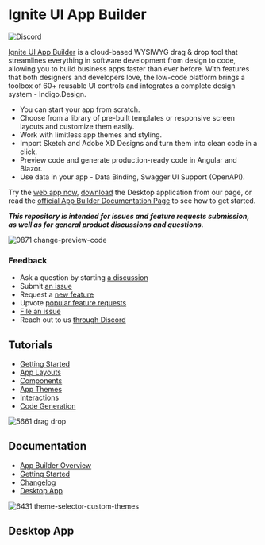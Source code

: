 # Ignite UI App Builder
[![Discord](https://img.shields.io/discord/836634487483269200?logo=discord&logoColor=ffffff)](https://discord.gg/39MjrTRqds)

[Ignite UI App Builder](https://www.infragistics.com/products/appbuilder) is a cloud-based WYSIWYG drag & drop tool that streamlines everything in software development from design to code, allowing you to build business apps faster than ever before. With features that both designers and developers love, the low-code platform brings a toolbox of 60+ reusable UI controls and integrates a complete design system - Indigo.Design. 

- You can start your app from scratch. 
- Choose from a library of pre-built templates or responsive screen layouts and customize them easily. 
- Work with limitless app themes and styling. 
- Import Sketch and Adobe XD Designs and turn them into clean code in a click. 
- Preview code and generate production-ready code in Angular and Blazor. 
- Use data in your app - Data Binding, Swagger UI Support (OpenAPI). 

Try the [web app now](https://appbuilder.indigo.design/), [download](https://www.infragistics.com/products/appbuilder) the Desktop application from our page, or read the [official App Builder Documentation Page](https://www.infragistics.com/products/appbuilder/help/getting-started) to see how to get started. 

_**This repository is intended for issues and feature requests submission, as well as for general product discussions and questions.**_

![0871 change-preview-code](https://user-images.githubusercontent.com/1472513/132676607-3851f308-416b-45d6-99bc-c34266b55c44.gif)

### Feedback
 - Ask a question by starting [a discussion](https://github.com/IgniteUI/app-builder/discussions)
 - Submit [an issue](https://github.com/IgniteUI/app-builder/issues/new)
 - Request a [new feature](https://github.com/IgniteUI/app-builder/issues/new)
 - Upvote [popular feature requests](https://github.com/IgniteUI/app-builder/labels/feature%20request)
 - [File an issue](https://github.com/IgniteUI/app-builder/issues/new)
 - Reach out to us [through Discord](https://discord.gg/5RMqfzUK)

## Tutorials

 * [Getting Started](https://www.youtube.com/watch?v=DK50La2GFJ0&list=PLZ4rRHIJepBt-ZdKw6cL6d6S6wYPplFAi)
 * [App Layouts](https://www.youtube.com/watch?v=MUq3MGm9YlU&list=PLZ4rRHIJepBt-ZdKw6cL6d6S6wYPplFAi)
 * [Components](https://www.youtube.com/watch?v=omlSzOuvFlM&list=PLZ4rRHIJepBt-ZdKw6cL6d6S6wYPplFAi)
 * [App Themes](https://www.youtube.com/watch?v=tuTELBXDKYA&list=PLZ4rRHIJepBt-ZdKw6cL6d6S6wYPplFAi)
 * [Interactions](https://www.youtube.com/watch?v=NwWlsy_7arc&list=PLZ4rRHIJepBt-ZdKw6cL6d6S6wYPplFAi)
 * [Code Generation](https://www.youtube.com/watch?v=zxT-nIXKn7I&list=PLZ4rRHIJepBt-ZdKw6cL6d6S6wYPplFAi)

![5661 drag drop](https://user-images.githubusercontent.com/1472513/132676597-09eec222-42f7-40ff-bd0d-fe8b91fd0c1c.gif)

## Documentation

 * [App Builder Overview](https://www.infragistics.com/products/appbuilder/help/app-builder-overview)
 * [Getting Started](https://www.infragistics.com/products/appbuilder/help/getting-started)
 * [Changelog](https://www.infragistics.com/products/appbuilder/help/change-log)
 * [Desktop App](https://www.infragistics.com/products/appbuilder/help/running-desktop-app)

![6431 theme-selector-custom-themes](https://user-images.githubusercontent.com/1472513/132676611-6b48a1e7-6181-4ccf-82c7-2d0ee7119f35.gif)

## Desktop App

